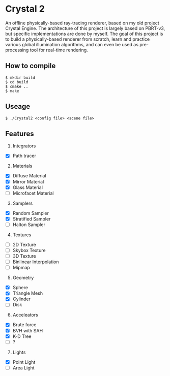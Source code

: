 # Crystal 2
An offline physically-based ray-tracing renderer, based on my old project Crystal Engine. The architecture of this project is largely based on PBRT-v3, but specific implementations are done by myself. The goal of this project is to build a physically-based renderer from scratch, learn and practice various global illumination algorithms, and can even be used as pre-processing tool for real-time rendering.

## How to compile
```
$ mkdir build
$ cd build
$ cmake ..
$ make
```

## Useage
```
$ ./Crystal2 <config file> <scene file>
```

## Features
1. Integrators
- [x] Path tracer

2. Materials
- [x] Diffuse Material
- [x] Mirror Material
- [x] Glass Material
- [ ] Microfacet Material

3. Samplers
- [x] Random Sampler
- [x] Stratified Sampler
- [ ] Halton Sampler

4. Textures
- [ ] 2D Texture
- [ ] Skybox Texture
- [ ] 3D Texture
- [ ] Binlinear Interpolation
- [ ] Mipmap

5. Geometry
- [x] Sphere
- [x] Triangle Mesh
- [x] Cylinder
- [ ] Disk 

6. Acceleators
- [x] Brute force
- [x] BVH with SAH
- [x] K-D Tree
- [ ] ?

7. Lights
- [x] Point Light
- [ ] Area Light  
